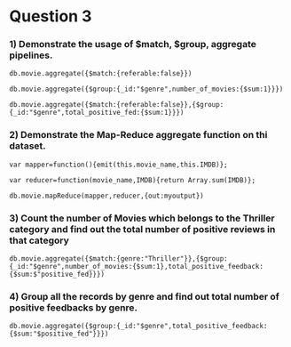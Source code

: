 # Question 3

### 1) Demonstrate the usage of $match, $group, aggregate pipelines.

```{mongo}
db.movie.aggregate({$match:{referable:false}})
```

```{mongo}
db.movie.aggregate({$group:{_id:"$genre",number_of_movies:{$sum:1}}})
```

```{mongo}
db.movie.aggregate({$match:{referable:false}},{$group:{_id:"$genre",total_positive_fed:{$sum:1}}})
```


### 2) Demonstrate the Map-Reduce aggregate function on thi dataset.
```{mongo}
var mapper=function(){emit(this.movie_name,this.IMDB)};
```
```{mongo}
var reducer=function(movie_name,IMDB){return Array.sum(IMDB)};
```
```{mongo}
db.movie.mapReduce(mapper,reducer,{out:myoutput})
```

### 3) Count the number of Movies which belongs to the Thriller category and find out the total number of positive reviews in that category
```{mongo}
db.movie.aggregate({$match:{genre:"Thriller"}},{$group:{_id:"$genre",number_of_movies:{$sum:1},total_positive_feedback:{$sum:$"positive_fed}}})
```
### 4) Group all the records by genre and find out total number of positive feedbacks by genre.
```{mongo}
db.movie.aggregate({$group:{_id:"$genre",total_positive_feedback:{$sum:"$positive_fed"}}})
